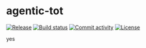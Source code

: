 # agentic-tot

[![Release](https://img.shields.io/github/v/release/ricardo-larosa/agentic-tot)](https://img.shields.io/github/v/release/ricardo-larosa/agentic-tot)
[![Build status](https://img.shields.io/github/actions/workflow/status/ricardo-larosa/agentic-tot/main.yml?branch=main)](https://github.com/ricardo-larosa/agentic-tot/actions/workflows/main.yml?query=branch%3Amain)
[![Commit activity](https://img.shields.io/github/commit-activity/m/ricardo-larosa/agentic-tot)](https://img.shields.io/github/commit-activity/m/ricardo-larosa/agentic-tot)
[![License](https://img.shields.io/github/license/ricardo-larosa/agentic-tot)](https://img.shields.io/github/license/ricardo-larosa/agentic-tot)

yes

